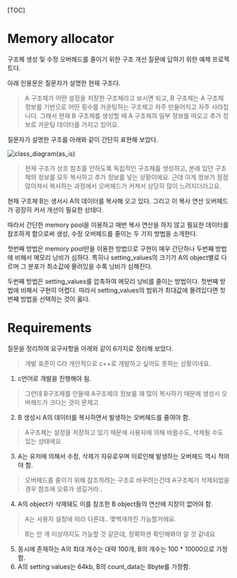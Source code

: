 [TOC]

# Memory allocator

구조체 생성 및 수정 오버헤드를 줄이기 위한 구조 개선 질문에 답하기 위한 예제 프로젝트다.



아래 인용문은 질문자가 설명한 현재 구조다.

>A 구조체가 어떤 설정을 저장한 구조체라고 보시면 되고,
>B 구조체는 A 구조체 정보를 기반으로 어떤 횟수를 카운팅하는 구조체고 자주 만들어지고 자주 사라집니다.
>그래서 현재 B 구조체를 생성할 때 A 구조체의 일부 정보를 따오고
>추가 정보로 카운팅 데이터를 가지고 있어요.



질문자가 설명한 구조를 아래와 같이 간단히 표현해 보았다.

![class_diagram(as_is)](https://user-images.githubusercontent.com/45933937/159514664-5a57b9d2-492d-4bdb-9497-f19e9fe0529b.png)

>현재 구조가 상호 참조를 안하도록 독립적인 구조체를 생성하고, 
>본래 있던 구조체의 정보를 모두 복사하고 추가 정보를 넣는 상황이에요.
>근데 이게 정보가 점점 많아져서 복사하는 과정에서 오버헤드가 커져서 상당히 많이 느려지더라고요.

현재 구조체 B는 생서시 A의 데이터를 복사해 오고 있다. 
그리고 이 복사 연산 오버헤드가 굉장히 커서 개선이 필요한 상태다.



따라서 간단한 memory pool을 이용하고 매번 복사 연산을 하지 않고 필요한 데이터를 참조하게 함으로써
생성, 수정 오버헤드를 줄이는 두 가지 방법을 소개한다.



첫번째 방법은 memory pool만을 이용한 방법으로 구현이 매우 간단하나 두번째 방법에 비해서 메모리 낭비가 심하다. 특히나 setting_values의 크기가 A의 object별로 다르며 그 분포가 최소값에 몰려있을 수록 낭비가 심해진다.

두번째 방법은 setting_values를 압축하여 메모리 낭비를 줄이는 방법이다. 첫번째 방법에 비해서 구현이 어렵다. 따라서 setting_values의 범위가 최대값에 몰려있다면 첫번째 방법을 선택하는 것이 옳다.

# Requirements

질문을 정리하여 요구사항을 아래와 같이 6가지로 정리해 보았다.

>개발 표준이 C라 개인적으로 c++로 개발하고 싶어도 못하는 상황이네요.

1. c언어로 개발을 진행해야 됨.



>그런데 B구조체를 만들때 A구조체의 정보를 꽤 많이 복사하기 때문에 생성시 오버헤드가 크다는 것이 문제고

2. B 생성시 A의 데이터를 복사하면서 발생하는 오버헤드를 줄여야 함.



>A구조체는 설정을 저장하고 있기 때문에 사용자에 의해 바뀔수도, 삭제될 수도 있는 상태에요
>

3. A는 유저에 의해서 수정, 삭제가 자유로우며 이로인해 발생하는 오버헤드 역시 적어야 함.



>오버헤드를 줄이기 위해 참조하려는 구조로 바꾸려는건데 A구조체가 삭제되었을 경우 참조에 오류가 생길거라..

4. A의 object가 삭제돼도 이를 참조한 B object들의 연산에 지장이 없어야 함.



>A는 사용자 설정에 따라 다른데.. 몇백개까진 가능할거에요.
>
>B는 만 개 이상까지도 가능할 것 같은데, 정확하겐 확인해봐야 알 것 같네요

5. 동시에 존재하는 A의 최대 개수는 대략 100개, B의 개수는 100 * 10000으로 가정함.
6. A의 setting values는 64kb,  B의 count_data는 8byte를 가정함.
